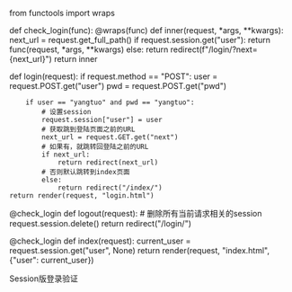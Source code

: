 from functools import wraps


def check_login(func):
    @wraps(func)
    def inner(request, *args, **kwargs):
        next_url = request.get_full_path()
        if request.session.get("user"):
            return func(request, *args, **kwargs)
        else:
            return redirect(f"/login/?next={next_url}")
    return inner


def login(request):
    if request.method == "POST":
        user = request.POST.get("user")
        pwd = request.POST.get("pwd")

        if user == "yangtuo" and pwd == "yangtuo":
            # 设置session
            request.session["user"] = user
            # 获取跳到登陆页面之前的URL
            next_url = request.GET.get("next")
            # 如果有，就跳转回登陆之前的URL
            if next_url:
                return redirect(next_url)
            # 否则默认跳转到index页面
            else:
                return redirect("/index/")
    return render(request, "login.html")


@check_login
def logout(request):
    # 删除所有当前请求相关的session
    request.session.delete()
    return redirect("/login/")


@check_login
def index(request):
    current_user = request.session.get("user", None)
    return render(request, "index.html", {"user": current_user})

Session版登录验证
